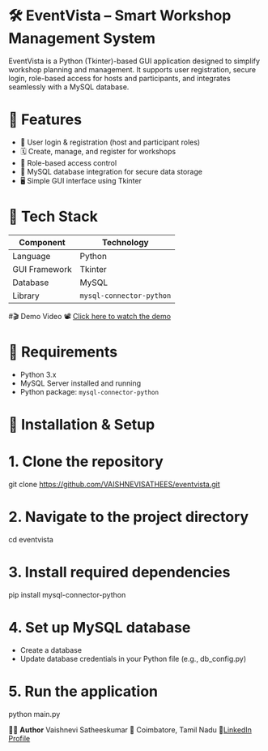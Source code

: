 # 🛠️ EventVista – Smart Workshop Management System

EventVista is a Python (Tkinter)-based GUI application designed to simplify workshop planning and management. It supports user registration, secure login, role-based access for hosts and participants, and integrates seamlessly with a MySQL database.

# 📌 Features

- 👥 User login & registration (host and participant roles)
- 🗓️ Create, manage, and register for workshops
- 🔐 Role-based access control
- 💾 MySQL database integration for secure data storage
- 🖥️ Simple GUI interface using Tkinter

# 🧰 Tech Stack

| Component       | Technology          |
|----------------|---------------------|
| Language        | Python              |
| GUI Framework   | Tkinter             |
| Database        | MySQL               |
| Library         | `mysql-connector-python` |

#🎬 Demo Video
📽️ [Click here to watch the demo](https://drive.google.com/file/d/1los5CCUyFaRhgqoEQsp6cmdjKh4Zucly/view?usp=drive_link)

# 🔽 Requirements

- Python 3.x
- MySQL Server installed and running
- Python package: `mysql-connector-python`

# 🔧 Installation & Setup

# 1. Clone the repository
git clone https://github.com/VAISHNEVISATHEES/eventvista.git

# 2. Navigate to the project directory
cd eventvista

# 3. Install required dependencies
pip install mysql-connector-python

# 4. Set up MySQL database
- Create a database 
- Update database credentials in your Python file (e.g., db_config.py)

# 5. Run the application
python main.py

🙋‍♀️ **Author**
Vaishnevi Satheeskumar
📍 Coimbatore, Tamil Nadu
🔗[LinkedIn Profile](https://www.linkedin.com/in/vaishnevi-satheeskumar-4a4576227)
